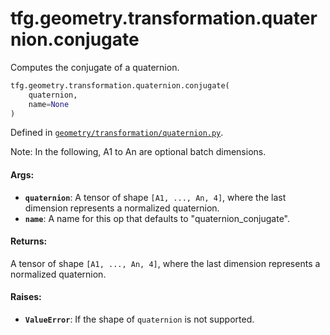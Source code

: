 <div itemscope itemtype="http://developers.google.com/ReferenceObject">
<meta itemprop="name" content="tfg.geometry.transformation.quaternion.conjugate" />
<meta itemprop="path" content="Stable" />
</div>

# tfg.geometry.transformation.quaternion.conjugate

Computes the conjugate of a quaternion.

``` python
tfg.geometry.transformation.quaternion.conjugate(
    quaternion,
    name=None
)
```



Defined in [`geometry/transformation/quaternion.py`](https://github.com/tensorflow/agents/tree/master/tensorflow_graphics/geometry/transformation/quaternion.py).

<!-- Placeholder for "Used in" -->

Note:
  In the following, A1 to An are optional batch dimensions.

#### Args:

* <b>`quaternion`</b>: A tensor of shape `[A1, ..., An, 4]`, where the last dimension
    represents a normalized quaternion.
* <b>`name`</b>: A name for this op that defaults to "quaternion_conjugate".


#### Returns:

A tensor of shape `[A1, ..., An, 4]`, where the last dimension represents
a normalized quaternion.


#### Raises:

* <b>`ValueError`</b>: If the shape of `quaternion` is not supported.